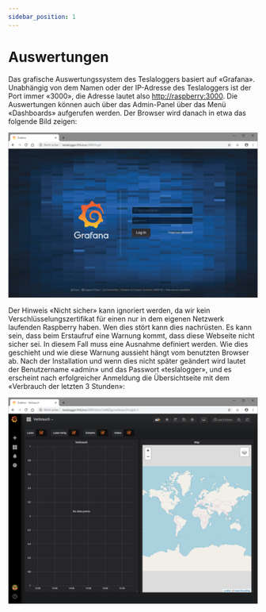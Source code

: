 ```yaml
---
sidebar_position: 1
---
```

# Auswertungen

Das grafische Auswertungssystem des Teslaloggers basiert auf «Grafana». Unabhängig von dem Namen oder der IP-Adresse des Teslaloggers ist der Port immer «3000», die Adresse lautet also [http://raspberry:3000](http://raspberry:3000). Die Auswertungen können auch über das Admin-Panel über das Menü «Dashboards» aufgerufen werden.
Der Browser wird danach in etwa das folgende Bild zeigen:

![BILD](/img/grafana-01.png)

Der Hinweis «Nicht sicher» kann ignoriert werden, da wir kein Verschlüsselungszertifikat für einen nur in dem eigenen Netzwerk laufenden Raspberry haben. Wen dies stört kann dies nachrüsten.
Es kann sein, dass beim Erstaufruf eine Warnung kommt, dass diese Webseite nicht sicher sei. In diesem Fall muss eine Ausnahme definiert werden. Wie dies geschieht und wie diese Warnung aussieht hängt vom benutzten Browser ab.
Nach der Installation und wenn dies nicht später geändert wird lautet der Benutzername «admin» und das Passwort «teslalogger», und es erscheint nach erfolgreicher Anmeldung die Übersichtseite mit dem «Verbrauch der letzten 3 Stunden»:

![BILD](/img/grafana-02.png)